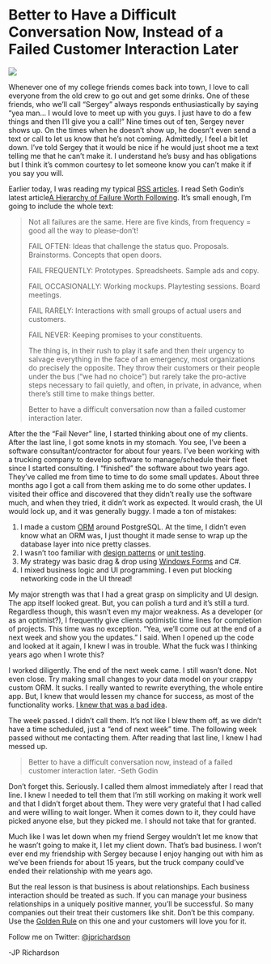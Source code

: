 <!--
id: 821807701
link: http://techneur.com/post/821807701/difficult-conversation-failed-customer-interaction-later
slug: difficult-conversation-failed-customer-interaction-later
date: Fri Jul 16 2010 21:27:00 GMT-0500 (CDT)
publish: 2010-07-016
tags: consulting, truck-software, business-lessons, golden-rule, customer-service
-->


Better to Have a Difficult Conversation Now, Instead of a Failed Customer Interaction Later
===========================================================================================

![](http://media.tumblr.com/tumblr_l5ok4r1rnr1qzbc4f.png)

Whenever one of my college friends comes back into town, I love to call
everyone from the old crew to go out and get some drinks. One of these
friends, who we’ll call “Sergey” always responds enthusiastically by
saying “yea man… I would love to meet up with you guys. I just have to
do a few things and then I’ll give you a call!” Nine times out of ten,
Sergey never shows up. On the times when he doesn’t show up, he doesn’t
even send a text or call to let us know that he’s not coming.
Admittedly, I feel a bit let down. I’ve told Sergey that it would be
nice if he would just shoot me a text telling me that he can’t make it.
I understand he’s busy and has obligations but I think it’s common
courtesy to let someone know you can’t make it if you say you will.

Earlier today, I was reading my typical [RSS
articles](http://techneur.com/post/649237455/less-consumption-more-production).
I read Seth Godin’s latest article[A Hierarchy of Failure Worth
Following](http://sethgodin.typepad.com/seths_blog/2010/07/a-hierarchy-of-failure.html).
It’s small enough, I’m going to include the whole text:

> Not all failures are the same. Here are five kinds, from frequency =
> good all the way to please-don’t!
>
> FAIL OFTEN: Ideas that challenge the status quo. Proposals.
> Brainstorms. Concepts that open doors.
>
> FAIL FREQUENTLY: Prototypes. Spreadsheets. Sample ads and copy.
>
> FAIL OCCASIONALLY: Working mockups. Playtesting sessions. Board
> meetings.
>
> FAIL RARELY: Interactions with small groups of actual users and
> customers.
>
> FAIL NEVER: Keeping promises to your constituents.
>
> The thing is, in their rush to play it safe and then their urgency to
> salvage everything in the face of an emergency, most organizations do
> precisely the opposite. They throw their customers or their people
> under the bus (“we had no choice”) but rarely take the pro-active
> steps necessary to fail quietly, and often, in private, in advance,
> when there’s still time to make things better.
>
> Better to have a difficult conversation now than a failed customer
> interaction later.

After the the “Fail Never” line, I started thinking about one of my
clients. After the last line, I got some knots in my stomach. You see,
I’ve been a software consultant/contractor for about four years. I’ve
been working with a trucking company to develop software to
manage/schedule their fleet since I started consulting. I “finished” the
software about two years ago. They’ve called me from time to time to do
some small updates. About three months ago I got a call from them asking
me to do some other updates. I visited their office and discovered that
they didn’t really use the software much, and when they tried, it didn’t
work as expected. It would crash, the UI would lock up, and it was
generally buggy. I made a ton of mistakes:

1.  I made a custom
    [ORM](http://en.wikipedia.org/wiki/Object-relational_mapping) around
    PostgreSQL. At the time, I didn’t even know what an ORM was, I just
    thought it made sense to wrap up the database layer into nice pretty
    classes.
2.  I wasn’t too familiar with [design
    patterns](http://en.wikipedia.org/wiki/Design_pattern_%28computer_science%29)
    or [unit testing](http://en.wikipedia.org/wiki/Unit_testing).
3.  My strategy was basic drag & drop using [Windows
    Forms](http://en.wikipedia.org/wiki/Windows_Forms) and C\#.
4.  I mixed business logic and UI programming. I even put blocking
    networking code in the UI thread!

My major strength was that I had a great grasp on simplicity and UI
design. The app itself looked great. But, you can polish a turd and it’s
still a turd. Regardless though, this wasn’t even my major weakness. As
a developer (or as an optimist?), I frequently give clients optimistic
time lines for completion of projects. This time was no exception. “Yea,
we’ll come out at the end of a next week and show you the updates.” I
said. When I opened up the code and looked at it again, I knew I was in
trouble. What the fuck was I thinking years ago when I wrote this?

I worked diligently. The end of the next week came. I still wasn’t done.
Not even close. Try making small changes to your data model on your
crappy custom ORM. It sucks. I really wanted to rewrite everything, the
whole entire app. But, I knew that would lessen my chance for success,
as most of the functionality works. [I knew that was a bad
idea](http://www.joelonsoftware.com/articles/fog0000000069.html).

The week passed. I didn’t call them. It’s not like I blew them off, as
we didn’t have a time scheduled, just a “end of next week” time. The
following week passed without me contacting them. After reading that
last line, I knew I had messed up.

> Better to have a difficult conversation now, instead of a failed
> customer interaction later. -Seth Godin

Don’t forget this. Seriously. I called them almost immediately after I
read that line. I knew I needed to tell them that I’m still working on
making it work well and that I didn’t forget about them. They were very
grateful that I had called and were willing to wait longer. When it
comes down to it, they could have picked anyone else, but they picked
me. I should not take that for granted.

Much like I was let down when my friend Sergey wouldn’t let me know that
he wasn’t going to make it, I let my client down. That’s bad business. I
won’t ever end my friendship with Sergey because I enjoy hanging out
with him as we’ve been friends for about 15 years, but the truck company
could’ve ended their relationship with me years ago.

But the real lesson is that business is about relationships. Each
business interaction should be treated as such. If you can manage your
business relationships in a uniquely positive manner, you’ll be
successful. So many companies out their treat their customers like shit.
Don’t be this company. Use the [Golden
Rule](http://en.wikipedia.org/wiki/The_Golden_Rule) on this one and your
customers will love you for it.

Follow me on Twitter: [@jprichardson](http://twitter.com/jprichardson)

-JP Richardson

